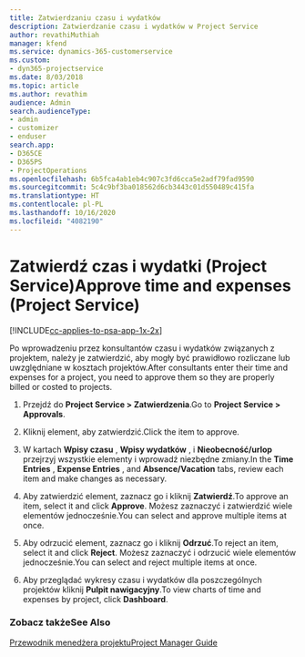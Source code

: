 ```yaml
---
title: Zatwierdzaniu czasu i wydatków
description: Zatwierdzanie czasu i wydatków w Project Service
author: revathiMuthiah
manager: kfend
ms.service: dynamics-365-customerservice
ms.custom:
- dyn365-projectservice
ms.date: 8/03/2018
ms.topic: article
ms.author: revathim
audience: Admin
search.audienceType:
- admin
- customizer
- enduser
search.app:
- D365CE
- D365PS
- ProjectOperations
ms.openlocfilehash: 6b5fca4ab1eb4c907c3fd6cca5e2adf79fad9590
ms.sourcegitcommit: 5c4c9bf3ba018562d6cb3443c01d550489c415fa
ms.translationtype: HT
ms.contentlocale: pl-PL
ms.lasthandoff: 10/16/2020
ms.locfileid: "4082190"
---
```

# <a name="approve-time-and-expenses-project-service"></a><span data-ttu-id="7eac8-103">Zatwierdź czas i wydatki (Project Service)</span><span class="sxs-lookup"><span data-stu-id="7eac8-103">Approve time and expenses (Project Service)</span></span>

[!INCLUDE[cc-applies-to-psa-app-1x-2x](../includes/cc-applies-to-psa-app-1x-2x.md)]

<span data-ttu-id="7eac8-104">Po wprowadzeniu przez konsultantów czasu i wydatków związanych z projektem, należy je zatwierdzić, aby mogły być prawidłowo rozliczane lub uwzględniane w kosztach projektów.</span><span class="sxs-lookup"><span data-stu-id="7eac8-104">After consultants enter their time and expenses for a project, you need to approve them so they are properly billed or costed to projects.</span></span>  
  
1.  <span data-ttu-id="7eac8-105">Przejdź do **Project Service > Zatwierdzenia**.</span><span class="sxs-lookup"><span data-stu-id="7eac8-105">Go to **Project Service > Approvals**.</span></span>  
  
2.  <span data-ttu-id="7eac8-106">Kliknij element, aby zatwierdzić.</span><span class="sxs-lookup"><span data-stu-id="7eac8-106">Click the item to approve.</span></span>  
  
3.  <span data-ttu-id="7eac8-107">W kartach **Wpisy czasu** , **Wpisy wydatków** , i **Nieobecność/urlop** przejrzyj wszystkie elementy i wprowadź niezbędne zmiany.</span><span class="sxs-lookup"><span data-stu-id="7eac8-107">In the **Time Entries** , **Expense Entries** , and **Absence/Vacation** tabs, review each item and make changes as necessary.</span></span>  
  
4.  <span data-ttu-id="7eac8-108">Aby zatwierdzić element, zaznacz go i kliknij **Zatwierdź**.</span><span class="sxs-lookup"><span data-stu-id="7eac8-108">To approve an item, select it and click **Approve**.</span></span> <span data-ttu-id="7eac8-109">Możesz zaznaczyć i zatwierdzić wiele elementów jednocześnie.</span><span class="sxs-lookup"><span data-stu-id="7eac8-109">You can select and approve multiple items at once.</span></span>  
  
5.  <span data-ttu-id="7eac8-110">Aby odrzucić element, zaznacz go i kliknij **Odrzuć**.</span><span class="sxs-lookup"><span data-stu-id="7eac8-110">To reject an item, select it and click **Reject**.</span></span> <span data-ttu-id="7eac8-111">Możesz zaznaczyć i odrzucić wiele elementów jednocześnie.</span><span class="sxs-lookup"><span data-stu-id="7eac8-111">You can select and reject multiple items at once.</span></span>  
  
6.  <span data-ttu-id="7eac8-112">Aby przeglądać wykresy czasu i wydatków dla poszczególnych projektów kliknij **Pulpit nawigacyjny**.</span><span class="sxs-lookup"><span data-stu-id="7eac8-112">To view charts of time and expenses by project, click **Dashboard**.</span></span>  
  
### <a name="see-also"></a><span data-ttu-id="7eac8-113">Zobacz także</span><span class="sxs-lookup"><span data-stu-id="7eac8-113">See Also</span></span>  
 [<span data-ttu-id="7eac8-114">Przewodnik menedżera projektu</span><span class="sxs-lookup"><span data-stu-id="7eac8-114">Project Manager Guide</span></span>](../psa/project-manager-guide.md)
